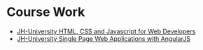 # Course Work

<ul>
  <li><a href="jhu-fullstack-course4/index.html">JH-University HTML, CSS and Javascript for Web Developers</a></li>
  <li><a href="jhu-fullstack-course5/index.html">JH-University Single Page Web Applications with AngularJS</a></li>
</ul>
